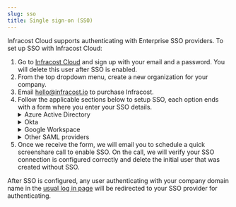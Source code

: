 ```yaml
---
slug: sso
title: Single sign-on (SSO)
---
```


Infracost Cloud supports authenticating with Enterprise SSO providers. To set up SSO with Infracost Cloud:

1. Go to [Infracost Cloud](https://dashboard.infracost.io) and sign up with your email and a password. You will delete this user after SSO is enabled.
2. From the top dropdown menu, create a new organization for your company.
3. Email [hello@infracost.io](mailto:hello@infracost.io) to purchase Infracost.
4. Follow the applicable sections below to setup SSO, each option ends with a form where you enter your SSO details.
    <details><summary>Azure Active Directory</summary>
    <ol><li>In the <a href="https://dashboard.infracost.io" target="_blank" rel="noopener noreferrer">Infracost Cloud dashboard</a> go to <code>Org Settings</code> and copy your <code>Org ID</code>. You will need to provide this to Infracost in a future step.</li><li>Login to the <a href="https://portal.azure.com" target="_blank" rel="noopener noreferrer">Azure portal</a></li><li>Go to <code>Azure Active Directory &gt; App registrations</code></li><li>Click <code>New registration</code></li><li>For the name enter <code>Infracost Cloud</code></li><li>For the Redirect URL select <code>Web</code> for the platform and enter <code>https://login.infracost.io/login/callback</code></li><li>Click on <code>Add a certificate or secret &gt; New client secret</code></li><li>Copy the Application (client) ID. You will need to provide this to Infracost in a future step.</li><li>Add a client secret with Description <code>Infracost Cloud SSO</code> that expires in 24 months.</li><li>Copy the Client Secret Value. You will need to provide this to Infracost in the next step.</li><li>Fill out the <a href="https://forms.gle/W9Hjm8xBgqQEtnwd7" target="_blank" rel="noopener noreferrer">SSO setup form here</a>, providing the Application (client) ID, Client secret value and the domain you want enabled for SSO.</li></ol>
    </details>
    <details><summary>Okta</summary>
    <ol><li>In the <a href="https://dashboard.infracost.io" target="_blank" rel="noopener noreferrer">Infracost Cloud dashboard</a> go to <code>Org Settings</code> and copy your <code>Org ID</code>. You will need to provide this to Infracost in a future step.</li><li>Login to the Okta Admin dashboard</li><li>Go to <code>Applications &gt; Applications</code></li><li>Click <code>Create App Integration</code></li><li>Select <code>SAML 2.0</code> and click Next.</li><li>For the App name enter <code>Infracost Cloud</code> and click Next.</li><li>For Single sign on URL enter <code>https://login.infracost.io/login/callback?connection=&lt;YOUR INFRACOST ORG ID&gt;</code></li><li>For the Audience URL (SP Entity ID) enter <code>urn:auth0:infracost:&lt;YOUR INFRACOST ORG ID&gt;</code><img loading="lazy" src="/docs/img/sso/okta-saml-settings.png" alt="Okta Attribute Statements form" class="img_ev3q"/></li><li>Add the following for the Attribute Statements section and click Next.<img loading="lazy" src="/docs/img/sso/okta-attribute-statements.png" alt="Okta Attribute Statements form" class="img_ev3q"/></li><li>Choose 'I'm an Okta customer adding an internal app' and click Finish</li><li>In the Sign on tab, scroll down to the SAML Signing Certificates section. On the right-hand side click the button to View SAML setup instructions.</li><li>Copy the Identity Provider Single Sign-On URL and download the certificate.</li><li>Fill out the <a href="https://forms.gle/W9Hjm8xBgqQEtnwd7" target="_blank" rel="noopener noreferrer">SSO setup form here</a>, providing the Identity Provider Single Sign-On URL, certificate and the domain you want enabled for SSO.</li><li>In the Okta Admin dashboard assign any users to the Infracost Cloud app.</li></ol>
    </details>
    <details><summary>Google Workspace</summary>
    <ol><li>In the <a href="https://dashboard.infracost.io" target="_blank" rel="noopener noreferrer">Infracost Cloud dashboard</a> go to <code>Org Settings</code> and copy your <code>Org ID</code>. You will need this when setting up the SAML app in Google Workspace.</li><li>Login to <a href="https://admin.google.com" target="_blank" rel="noopener noreferrer">Google Workspace admin</a></li><li>Go to <code>Apps &gt; Web and mobile apps</code></li><li>Click <code>Add app &gt; Add custom SAML app</code></li><li>For the App name enter <code>Infracost Cloud</code></li><li>Copy the SSO URL and download the Certificate. You will need to supply these to Infracost in a future step. Click Continue.</li><li>In the ACS URL enter: <code>https://login.infracost.io/login/callback?connection=&lt;YOUR INFRACOST ORG ID&gt;</code></li><li>In the Entity ID enter: <code>urn:auth0:infracost:&lt;YOUR INFRACOST ORG ID&gt;</code></li><li>Tick <code>Signed response</code></li><li>For Name ID format choose <code>UNSPECIFIED</code> and for Name ID choose <code>Basic Information &gt; Primary email</code>. The form should look like the following:<img loading="lazy" src="/docs/img/sso/google-workspace-service-provider.png" alt="Google Workspace Service Provider form" class="img_ev3q"/></li><li>Click Continue</li><li>Add the following Attributes and click Finish:<img loading="lazy" src="/docs/img/sso/google-workspace-attributes.png" alt="Google Workspace Service Provider form" class="img_ev3q"/></li><li>Fill out the <a href="https://forms.gle/W9Hjm8xBgqQEtnwd7" target="_blank" rel="noopener noreferrer">SSO setup form here</a>, providing the SSO URL, Certificate and the domain you want enabled for SSO.</li></ol>
    </details>
    <details><summary>Other SAML providers</summary>
    <ol><li>In the <a href="https://dashboard.infracost.io" target="_blank" rel="noopener noreferrer">Infracost Cloud dashboard</a> go to <code>Org Settings</code> and copy your <code>Org ID</code>. You will need to provide this in the next step.</li><li>Fill out the <a href="https://forms.gle/W9Hjm8xBgqQEtnwd7" target="_blank" rel="noopener noreferrer">SSO setup form here</a>, providing the SSO URL, certificate and the domain you want enabled for SSO.</li></ol>
    </details>
5. Once we receive the form, we will email you to schedule a quick screenshare call to enable SSO. On the call, we will verify your SSO connection is configured correctly and delete the initial user that was created without SSO.

After SSO is configured, any user authenticating with your company domain name in the [usual log in page](https://dashboard.infracost.io) will be redirected to your SSO provider for authenticating.
